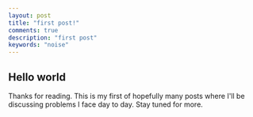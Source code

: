 ```yaml
---
layout: post
title: "first post!"
comments: true
description: "first post"
keywords: "noise"
---
```


## Hello world
Thanks for reading. This is my first of hopefully many posts where I'll be discussing problems I face day to day. Stay tuned for more.

